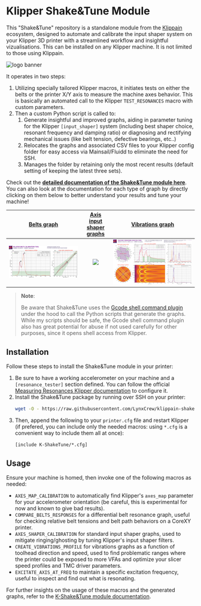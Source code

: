 # Klipper Shake&Tune Module

This "Shake&Tune" repository is a standalone module from the [Klippain](https://github.com/Frix-x/klippain) ecosystem, designed to automate and calibrate the input shaper system on your Klipper 3D printer with a streamlined workflow and insightful vizualisations. This can be installed on any Klipper machine. It is not limited to those using Klippain.

![logo banner](./docs/banner.png)

It operates in two steps:
  1. Utilizing specially tailored Klipper macros, it initiates tests on either the belts or the printer X/Y axis to measure the machine axes behavior. This is basically an automated call to the Klipper `TEST_RESONANCES` macro with custom parameters.
  2. Then a custom Python script is called to: 
     1. Generate insightful and improved graphs, aiding in parameter tuning for the Klipper `[input_shaper]` system (including best shaper choice, resonant frequency and damping ratio) or diagnosing and rectifying mechanical issues (like belt tension, defective bearings, etc..)
     2. Relocates the graphs and associated CSV files to your Klipper config folder for easy access via Mainsail/Fluidd to eliminate the need for SSH.
     3. Manages the folder by retaining only the most recent results (default setting of keeping the latest three sets).

Check out the **[detailed documentation of the Shake&Tune module here](./docs/README.md)**. You can also look at the documentation for each type of graph by directly clicking on them below to better understand your results and tune your machine!

| [Belts graph](./docs/macros/belts_tuning.md) | [Axis input shaper graphs](./docs/macros/axis_tuning.md) | [Vibrations graph](./docs/macros/vibrations_profile.md) |
|:----------------:|:------------:|:---------------------:|
| [<img src="./docs/images/belts_example.png">](./docs/macros/belts_tuning.md) | [<img src="./docs/images/axis_example.png">](./docs/macros/axis_tuning.md) | [<img src="./docs/images/vibrations_example.png">](./docs/macros/vibrations_profile.md) |

  > **Note**:
  >
  > Be aware that Shake&Tune uses the [Gcode shell command plugin](https://github.com/dw-0/kiauh/blob/master/docs/gcode_shell_command.md) under the hood to call the Python scripts that generate the graphs. While my scripts should be safe, the Gcode shell command plugin also has great potential for abuse if not used carefully for other purposes, since it opens shell access from Klipper.

## Installation

Follow these steps to install the Shake&Tune module in your printer:
  1. Be sure to have a working accelerometer on your machine and a `[resonance_tester]` section defined. You can follow the official [Measuring Resonances Klipper documentation](https://www.klipper3d.org/Measuring_Resonances.html) to configure it.
  1. Install the Shake&Tune package by running over SSH on your printer:
     ```bash
     wget -O - https://raw.githubusercontent.com/LynxCrew/klippain-shaketune/main/install.sh | bash
     ```
  1. Then, append the following to your `printer.cfg` file and restart Klipper (if prefered, you can include only the needed macros: using `*.cfg` is a convenient way to include them all at once):
     ```
     [include K-ShakeTune/*.cfg]
     ```

## Usage

Ensure your machine is homed, then invoke one of the following macros as needed:
  - `AXES_MAP_CALIBRATION` to automatically find Klipper's `axes_map` parameter for your accelerometer orientation (be careful, this is experimental for now and known to give bad results).
  - `COMPARE_BELTS_RESPONSES` for a differential belt resonance graph, useful for checking relative belt tensions and belt path behaviors on a CoreXY printer.
  - `AXES_SHAPER_CALIBRATION` for standard input shaper graphs, used to mitigate ringing/ghosting by tuning Klipper's input shaper filters.
  - `CREATE_VIBRATIONS_PROFILE` for vibrations graphs as a function of toolhead direction and speed, used to find problematic ranges where the printer could be exposed to more VFAs and optimize your slicer speed profiles and TMC driver parameters.
  - `EXCITATE_AXIS_AT_FREQ` to maintain a specific excitation frequency, useful to inspect and find out what is resonating.

For further insights on the usage of these macros and the generated graphs, refer to the [K-Shake&Tune module documentation](./docs/README.md).
